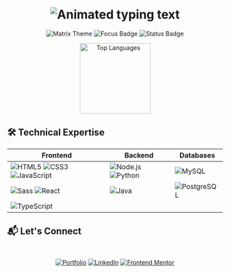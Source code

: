<h1 align="center">
  <img src="https://readme-typing-svg.demolab.com?font=Fira+Code&size=30&duration=2800&pause=1000&color=00FF41&center=true&vCenter=true&width=800&lines=Full+Stack+Developer;Digital+Solutions+Partner;Clean+Code+Advocate" alt="Animated typing text" />
</h1>

<p align="center">
  <img src="https://img.shields.io/badge/Theme-Matrix-00FF41?style=flat&logo=matrix&logoColor=black" alt="Matrix Theme">
  <img src="https://img.shields.io/badge/Focus-Web%20Development-00FF41?style=flat&logo=github" alt="Focus Badge">
  <img src="https://img.shields.io/badge/Status-Available%20for%20Projects-00FF41?style=flat" alt="Status Badge">
</p>

<div align="center">
  <img src="https://github-readme-stats.vercel.app/api/top-langs/?username=3eze3&layout=compact&theme=dark&hide_border=true&title_color=00FF41&text_color=FFFFFF&bg_color=000000" alt="Top Languages" height="165">
</div>


## 🛠️ Technical Expertise

<div align="center">
  
| **Frontend** | **Backend** | **Databases** |
|--------------|-------------|---------------|
| <img src="https://img.shields.io/badge/HTML5-E34F26?style=for-the-badge&logo=html5&logoColor=white" alt="HTML5"> <img src="https://img.shields.io/badge/CSS3-1572B6?style=for-the-badge&logo=css3&logoColor=white" alt="CSS3"> <img src="https://img.shields.io/badge/JavaScript-F7DF1E?style=for-the-badge&logo=javascript&logoColor=black" alt="JavaScript"> | <img src="https://img.shields.io/badge/Node.js-339933?style=for-the-badge&logo=nodedotjs&logoColor=white" alt="Node.js"> <img src="https://img.shields.io/badge/Python-3776AB?style=for-the-badge&logo=python&logoColor=white" alt="Python"> | <img src="https://img.shields.io/badge/MySQL-4479A1?style=for-the-badge&logo=mysql&logoColor=white" alt="MySQL"> |
| <img src="https://img.shields.io/badge/Sass-CC6699?style=for-the-badge&logo=sass&logoColor=white" alt="Sass"> <img src="https://img.shields.io/badge/React-61DAFB?style=for-the-badge&logo=react&logoColor=black" alt="React"> | <img src="https://img.shields.io/badge/Java-007396?style=for-the-badge&logo=openjdk&logoColor=white" alt="Java"> | <img src="https://img.shields.io/badge/PostgreSQL-4169E1?style=for-the-badge&logo=postgresql&logoColor=white" alt="PostgreSQL"> |
| <img src="https://img.shields.io/badge/TypeScript-3178C6?style=for-the-badge&logo=typescript&logoColor=white" alt="TypeScript"> |  |  |

</div>


## 📬 Let's Connect

<div align="center" style="display: grid; grid-template-columns: repeat(auto-fit, minmax(150px, 1fr)); gap: 15px; margin: 30px 0">
  
[![Portfolio](https://custom-icon-badges.demolab.com/badge/View_Portfolio-454545?style=for-the-badge&logo=terminal.svg&logoColor=black)](https://yourportfolio.com)
[![LinkedIn](https://custom-icon-badges.demolab.com/badge/Connect_LinkedIn-0077B5?style=for-the-badge&logo=linkedin.svg&logoColor=white)](https://linkedin.com/in/yourprofile)
[![Frontend Mentor](https://custom-icon-badges.demolab.com/badge/Frontend_Mentor-454545?style=for-the-badge&logo=code.svg&logoColor=black)](https://www.frontendmentor.io/profile/3eze3)

</div>
